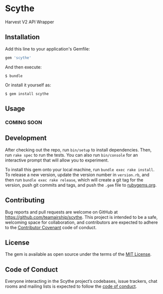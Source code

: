 # Scythe

Harvest V2 API Wrapper

## Installation

Add this line to your application's Gemfile:

```ruby
gem 'scythe'
```

And then execute:

    $ bundle

Or install it yourself as:

    $ gem install scythe

## Usage

### COMING SOON

## Development

After checking out the repo, run `bin/setup` to install dependencies. Then, run `rake spec` to run the tests. You can also run `bin/console` for an interactive prompt that will allow you to experiment.

To install this gem onto your local machine, run `bundle exec rake install`. To release a new version, update the version number in `version.rb`, and then run `bundle exec rake release`, which will create a git tag for the version, push git commits and tags, and push the `.gem` file to [rubygems.org](https://rubygems.org).

## Contributing

Bug reports and pull requests are welcome on GitHub at https://github.com/teamairship/scythe. This project is intended to be a safe, welcoming space for collaboration, and contributors are expected to adhere to the [Contributor Covenant](http://contributor-covenant.org) code of conduct.

## License

The gem is available as open source under the terms of the [MIT License](https://opensource.org/licenses/MIT).

## Code of Conduct

Everyone interacting in the Scythe project’s codebases, issue trackers, chat rooms and mailing lists is expected to follow the [code of conduct](https://github.com/t2/scythe/blob/master/CODE_OF_CONDUCT.md).

